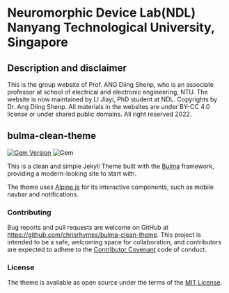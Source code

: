 # Neuromorphic Device Lab(NDL)  Nanyang Technological University, Singapore

## Description and disclaimer

This is the group website of Prof. ANG Diing Shenp, who is an associate professor at school of electrical and electronic engineering, NTU.
The website is now maintained by LI Jiayi, PhD student at NDL. Copyrights by Dr. Ang Diing Shenp. All materials in the websites are under BY-CC 4.0 license or under shared public domains. All right reserved 2022.

## bulma-clean-theme

[![Gem Version](https://badge.fury.io/rb/bulma-clean-theme.svg)](https://badge.fury.io/rb/bulma-clean-theme)
![Gem](https://img.shields.io/gem/dt/bulma-clean-theme.svg)

This is a clean and simple Jekyll Theme built with the [Bulma](https://bulma.io/) framework, providing a modern-looking site to start with. 

The theme uses [Alpine.js](https://github.com/alpinejs/alpine) for its interactive components, such as mobile navbar and notifications.

### Contributing

Bug reports and pull requests are welcome on GitHub at https://github.com/chrisrhymes/bulma-clean-theme. This project is intended to be a safe, welcoming space for collaboration, and contributors are expected to adhere to the [Contributor Covenant](http://contributor-covenant.org) code of conduct.

### License

The theme is available as open source under the terms of the [MIT License](https://opensource.org/licenses/MIT).


